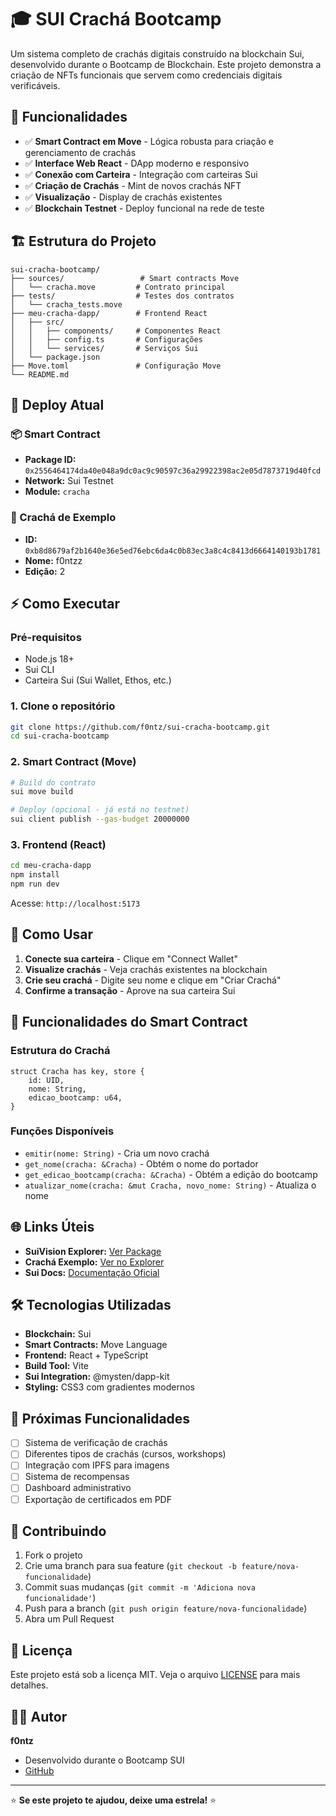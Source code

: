 # 🎓 SUI Crachá Bootcamp

Um sistema completo de crachás digitais construído na blockchain Sui, desenvolvido durante o Bootcamp de Blockchain. Este projeto demonstra a criação de NFTs funcionais que servem como credenciais digitais verificáveis.

## 🌟 Funcionalidades

- ✅ **Smart Contract em Move** - Lógica robusta para criação e gerenciamento de crachás
- ✅ **Interface Web React** - DApp moderno e responsivo
- ✅ **Conexão com Carteira** - Integração com carteiras Sui
- ✅ **Criação de Crachás** - Mint de novos crachás NFT
- ✅ **Visualização** - Display de crachás existentes
- ✅ **Blockchain Testnet** - Deploy funcional na rede de teste

## 🏗️ Estrutura do Projeto

```
sui-cracha-bootcamp/
├── sources/                 # Smart contracts Move
│   └── cracha.move         # Contrato principal
├── tests/                  # Testes dos contratos
│   └── cracha_tests.move   
├── meu-cracha-dapp/        # Frontend React
│   ├── src/
│   │   ├── components/     # Componentes React
│   │   ├── config.ts       # Configurações
│   │   └── services/       # Serviços Sui
│   └── package.json
├── Move.toml               # Configuração Move
└── README.md
```

## 🚀 Deploy Atual

### 📦 Smart Contract
- **Package ID:** `0x2556464174da40e048a9dc0ac9c90597c36a29922398ac2e05d7873719d40fcd`
- **Network:** Sui Testnet
- **Module:** `cracha`

### 🎫 Crachá de Exemplo
- **ID:** `0xb8d8679af2b1640e36e5ed76ebc6da4c0b83ec3a8c4c8413d6664140193b1781`
- **Nome:** f0ntzz
- **Edição:** 2

## ⚡ Como Executar

### Pré-requisitos
- Node.js 18+
- Sui CLI
- Carteira Sui (Sui Wallet, Ethos, etc.)

### 1. Clone o repositório
```bash
git clone https://github.com/f0ntz/sui-cracha-bootcamp.git
cd sui-cracha-bootcamp
```

### 2. Smart Contract (Move)
```bash
# Build do contrato
sui move build

# Deploy (opcional - já está no testnet)
sui client publish --gas-budget 20000000
```

### 3. Frontend (React)
```bash
cd meu-cracha-dapp
npm install
npm run dev
```

Acesse: `http://localhost:5173`

## 🎯 Como Usar

1. **Conecte sua carteira** - Clique em "Connect Wallet"
2. **Visualize crachás** - Veja crachás existentes na blockchain
3. **Crie seu crachá** - Digite seu nome e clique em "Criar Crachá"
4. **Confirme a transação** - Aprove na sua carteira Sui

## 🔧 Funcionalidades do Smart Contract

### Estrutura do Crachá
```move
struct Cracha has key, store {
    id: UID,
    nome: String,
    edicao_bootcamp: u64,
}
```

### Funções Disponíveis
- `emitir(nome: String)` - Cria um novo crachá
- `get_nome(cracha: &Cracha)` - Obtém o nome do portador
- `get_edicao_bootcamp(cracha: &Cracha)` - Obtém a edição do bootcamp
- `atualizar_nome(cracha: &mut Cracha, novo_nome: String)` - Atualiza o nome

## 🌐 Links Úteis

- **SuiVision Explorer:** [Ver Package](https://suivision.xyz/package/0x2556464174da40e048a9dc0ac9c90597c36a29922398ac2e05d7873719d40fcd?network=testnet)
- **Crachá Exemplo:** [Ver no Explorer](https://suivision.xyz/object/0xb8d8679af2b1640e36e5ed76ebc6da4c0b83ec3a8c4c8413d6664140193b1781?network=testnet)
- **Sui Docs:** [Documentação Oficial](https://docs.sui.io)

## 🛠️ Tecnologias Utilizadas

- **Blockchain:** Sui
- **Smart Contracts:** Move Language
- **Frontend:** React + TypeScript
- **Build Tool:** Vite
- **Sui Integration:** @mysten/dapp-kit
- **Styling:** CSS3 com gradientes modernos

## 📝 Próximas Funcionalidades

- [ ] Sistema de verificação de crachás
- [ ] Diferentes tipos de crachás (cursos, workshops)
- [ ] Integração com IPFS para imagens
- [ ] Sistema de recompensas
- [ ] Dashboard administrativo
- [ ] Exportação de certificados em PDF

## 🤝 Contribuindo

1. Fork o projeto
2. Crie uma branch para sua feature (`git checkout -b feature/nova-funcionalidade`)
3. Commit suas mudanças (`git commit -m 'Adiciona nova funcionalidade'`)
4. Push para a branch (`git push origin feature/nova-funcionalidade`)
5. Abra um Pull Request

## 📄 Licença

Este projeto está sob a licença MIT. Veja o arquivo [LICENSE](LICENSE) para mais detalhes.

## 👨‍💻 Autor

**f0ntz**
- Desenvolvido durante o Bootcamp SUI
- [GitHub](https://github.com/f0ntz)

---

⭐ **Se este projeto te ajudou, deixe uma estrela!** ⭐
